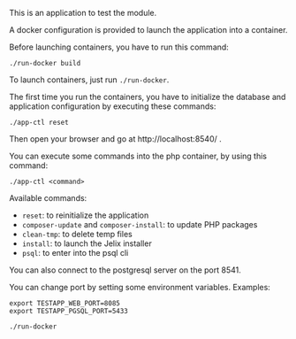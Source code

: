 This is an application to test the module.

A docker configuration is provided to launch the application into a container.

Before launching containers, you have to run this command:

```
./run-docker build
```

To launch containers, just run `./run-docker`.

The first time you run the containers, you have to initialize the database and
application configuration by executing these commands:

```
./app-ctl reset
```

Then open your browser and go at http://localhost:8540/ .


You can execute some commands into the php container, by using this command:

```
./app-ctl <command>
```

Available commands:

* `reset`: to reinitialize the application 
* `composer-update` and `composer-install`: to update PHP packages 
* `clean-tmp`: to delete temp files 
* `install`: to launch the Jelix installer
* `psql`: to enter into the psql cli

You can also connect to the postgresql server on the port 8541.

You can change port by setting some environment variables. Examples:

```
export TESTAPP_WEB_PORT=8085
export TESTAPP_PGSQL_PORT=5433

./run-docker

```
